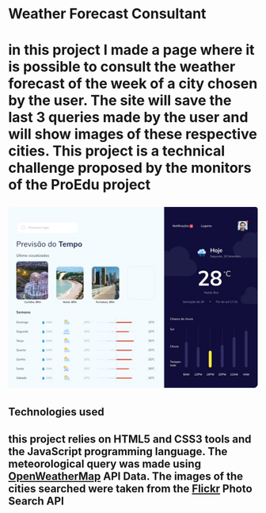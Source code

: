 <h1><strong>Weather Forecast Consultant</strong><h1>
<p>in this project I made a page where it is possible to consult the weather forecast of the week of a city chosen by the user. The site will save the last 3 queries made by the user and will show images of these respective cities. This project is a technical challenge proposed by the monitors of the ProEdu project<p>
<img src = "img/pageDesign.jpg">
<h2>Technologies used<h2>
<p>this project relies on HTML5 and CSS3 tools and the JavaScript programming language. The meteorological query was made using <strong><a href = "https://openweathermap.org/api">OpenWeatherMap</a></strong> API Data. The images of the cities searched were taken from the <a href = "https://www.flickr.com/services/api/flickr.photos.search.html"><strong>Flickr</strong></a> Photo Search API<p>